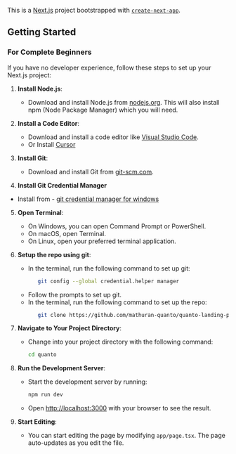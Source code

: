 This is a [Next.js](https://nextjs.org) project bootstrapped with [`create-next-app`](https://nextjs.org/docs/app/api-reference/cli/create-next-app).

## Getting Started

### For Complete Beginners

If you have no developer experience, follow these steps to set up your Next.js project:

1. **Install Node.js**: 
   - Download and install Node.js from [nodejs.org](https://nodejs.org/). This will also install npm (Node Package Manager) which you will need.

2. **Install a Code Editor**:
   - Download and install a code editor like [Visual Studio Code](https://code.visualstudio.com/).
   - Or Install [Cursor](https://www.cursor.com/)
3. **Install Git**:
   - Download and install Git from [git-scm.com](https://git-scm.com/).
4. **Install Git Credential Manager**
  - Install from - [git credential manager for windows](https://github.com/git-ecosystem/git-credential-manager/blob/release/docs/install.md#windows)

  
5. **Open Terminal**:
   - On Windows, you can open Command Prompt or PowerShell.
   - On macOS, open Terminal.
   - On Linux, open your preferred terminal application.

6. **Setup the repo using git**:
   - In the terminal, run the following command to set up git:
     ```bash
        git config --global credential.helper manager
     ```
   - Follow the prompts to set up git.
   - In the terminal, run the following command to set up the repo:
     ```bash
        git clone https://github.com/mathuran-quanto/quanto-landing-page.git
     ```

7. **Navigate to Your Project Directory**:
   - Change into your project directory with the following command:
     ```bash
     cd quanto
     ```

8. **Run the Development Server**:
   - Start the development server by running:
     ```bash
     npm run dev
     ```
   - Open [http://localhost:3000](http://localhost:3000) with your browser to see the result.

9. **Start Editing**:
   - You can start editing the page by modifying `app/page.tsx`. The page auto-updates as you edit the file.

